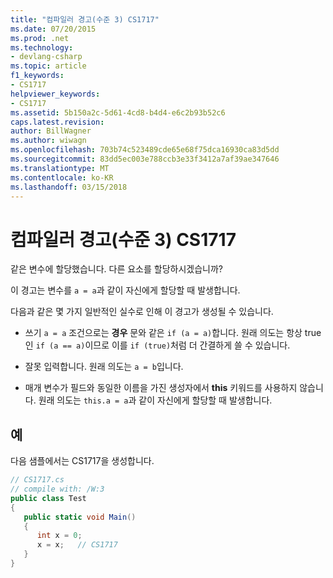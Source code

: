 ```yaml
---
title: "컴파일러 경고(수준 3) CS1717"
ms.date: 07/20/2015
ms.prod: .net
ms.technology:
- devlang-csharp
ms.topic: article
f1_keywords:
- CS1717
helpviewer_keywords:
- CS1717
ms.assetid: 5b150a2c-5d61-4cd8-b4d4-e6c2b93b52c6
caps.latest.revision: 
author: BillWagner
ms.author: wiwagn
ms.openlocfilehash: 703b74c523489cde65e68f75dca16930ca83d5dd
ms.sourcegitcommit: 83dd5ec003e788ccb3e33f3412a7af39ae347646
ms.translationtype: MT
ms.contentlocale: ko-KR
ms.lasthandoff: 03/15/2018
---
```

# <a name="compiler-warning-level-3-cs1717"></a>컴파일러 경고(수준 3) CS1717
같은 변수에 할당했습니다. 다른 요소를 할당하시겠습니까?  
  
 이 경고는 변수를 `a = a`과 같이 자신에게 할당할 때 발생합니다.  
  
 다음과 같은 몇 가지 일반적인 실수로 인해 이 경고가 생성될 수 있습니다.  
  
-   쓰기 `a = a` 조건으로는 **경우** 문와 같은 `if (a = a)`합니다. 원래 의도는 항상 true인 `if (a == a)`이므로 이를 `if (true)`처럼 더 간결하게 쓸 수 있습니다.  
  
-   잘못 입력합니다. 원래 의도는 `a = b`입니다.  
  
-   매개 변수가 필드와 동일한 이름을 가진 생성자에서 **this** 키워드를 사용하지 않습니다. 원래 의도는 `this.a = a`과 같이 자신에게 할당할 때 발생합니다.  
  
## <a name="example"></a>예  
 다음 샘플에서는 CS1717을 생성합니다.  
  
```csharp  
// CS1717.cs  
// compile with: /W:3  
public class Test  
{  
   public static void Main()  
   {  
      int x = 0;  
      x = x;   // CS1717  
   }  
}  
```
